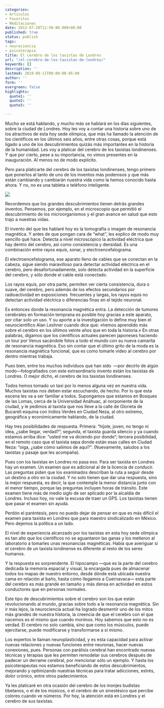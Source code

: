 ```yaml
---
categories:
- Artículos
- Favoritos
- Meditaciones
date: 2012-07-28T12:50:00.000+00:00
published: true
status: publish
tags:
- neurociencia
- psicoterapia
title: El cerebro de los taxistas de Londres
url: "/el-cerebro-de-los-taxistas-de-londres/"
keywords: []
description: ''
lastmod: 2019-09-11T00:00:00-05:00
author: ''
form: ''
evergreen: false
highlights:
  quote1: ''
  quote2: ''
  quote3: ''

---
```

Mucho se está hablando, y mucho más se hablará en los días siguientes, sobre la ciudad de Londres. Hoy les voy a contar una historia sobre uno de los atractivos de esta hoy sede olímpica, que más ha llamado la atención de los científicos en los últimos seis años, entre otras cosas, porque está ligado a uno de los descubrimientos quizás más importantes en la historia de la humanidad. Les voy a platicar del cerebro de los taxistas londinenses. Y que por cierto, pese a su importancia, no vimos presentes en la inauguración. Al menos no de modo explícito.

Pero para platicarte del cerebro de los taxistas londinenses, tengo primero que ponerlos al tanto de uno de los inventos más poderosos y que más están cambiando y cambiarán nuestra vida como la hemos conocido hasta ahora. Y no, no es una tableta o teléfono inteligente.

![](https://source.unsplash.com/N4tg9a4b8ho)

Recordemos que los grandes descubrimientos tienen detrás grandes inventos. Pensemos, por ejemplo, en el microscopio que permitió el descubrimiento de los microorganismos y el gran avance en salud que esto trajo a nuestras vidas.

El invento del que les hablaré hoy es la tomografía o imagen de resonancia magnética. Y antes de que pongan cara de “what”, les explico de modo muy sencillo qué hace. Detecta a nivel microscópico la actividad eléctrica que hay dentro del cerebro, así como consistencia y densidad. Es una combinación entre rayos equis, sonar, y electroencefalograma.

El electroencefalograma, ese aparato lleno de cables que se conectan en la cabeza, sigue siendo maravilloso para detectar actividad eléctrica en el cerebro, pero desafortunadamente, solo detecta actividad en la superficie del cerebro, y sólo donde el cable está conectado.

Los rayos equis, por otra parte, permiten ver cierta consistencia, dura o suave, del cerebro, pero además de los efectos secundarios por radioactividad en exposiciones  frecuentes y largas, los rayos equis no detectan actividad eléctrica o diferencias finas en el tejido neuronal.

Es entonces donde la resonancia magnética entra. La detección de tumores cerebrales en formación temprana es posible hoy gracias a este aparato, por citar solo un uso. Y su aporte a la investigación lo define muy bien el neurocientífico Alan Leshner cuando dice que: «hemos aprendido más sobre el cerebro en los últimos veinte años que en toda la historia.»
En otras palabras, digamos que los científicos actuales parecen japoneses haciendo un tour por Venus sacándole fotos a todo el mundo con su nueva camarita de resonancia magnética. Eso sin contar que el último grito de la moda es la resonancia magnética funcional, que es como tomarle video al cerebro por dentro mientras trabaja.

Pues bien, entre los muchos individuos que han sido  —por decirlo de algún modo—fotografiados con este extraordinario invento están los taxistas de Londres. O mejor dicho, el cerebro de los taxistas londinenses.

Todos hemos tomado un taxi por lo menos alguna vez en nuestra vida. Muchos taxistas nos deben estar escuchando, de hecho. Por lo que esta escena les va a ser familiar a todos. Supongamos que estamos en Bosques de las Lomas, cerca de la Universidad Anáhuac, al norponiente de la ciudad, y le pedimos al taxista que nos lleve a la calle de Glorieta de Bucareli esquina con Indios Verdes en Ciudad Neza, al otro extremo, geográfica y económicamente hablando, de la ciudad.

Hay tres posibilidades de respuesta. Primera: “híjole, joven, no tengo ni idea, ¿sabe llegar, verdad?”; segunda, el taxista guarda silencio y ya cuando estamos arriba dice: “usted me va diciendo por donde”; tercera posibilidad, en el remoto caso que el taxista sepa donde están esas calles en Ciudad Neza: “oiga, ¿sabe cómo salimos de aquí?”. (Nuevamente, saludos a los taxistas y pasaje que les acompaña).

Pues con los taxistas en Londres no pasa eso. Para ser taxista en Londres hay un examen. Un examen que es adicional al de la licencia de conducir. Las preguntas piden que los examinados describan la ruta a seguir desde un destino a otro en la ciudad. Y no solo tienen que dar una respuesta, sino la mejor respuesta, es decir, la que contemple la menor distancia junto con el menor tiempo, porque las preguntas incluyen horas de tránsito. Este examen tiene más de medio siglo de ser aplicado por la alcaldía de Londres. Incluso hoy, no vale la excusa de traer un GPS. Los taxistas tienen que pasar el examen sin ayuda.

Perdón el paréntesis, pero no puedo dejar de pensar en que es más difícil el examen para taxista en Londres que para maestro sindicalizado en México. Pero dejemos la política a un lado.

El nivel de experiencia alcanzado por los taxistas en esta hoy sede olímpica es tan alto que los científicos no se aguantaron las ganas y los metieron al laboratorio a tomarles unas resonancias magnéticas. Había que averiguar si el cerebro de un taxista londinense es diferente al resto de los seres humanos.

Y la respuesta es sorprendente. El hipocampo —que es la parte del cerebro dedicada la memoria espacial y visual, la encargada pues de almacenar todos los mapas de nuestro entorno, desde dónde está ubicada nuestra cama en relación al baño, hasta cómo llegamos a Cuernavaca— esta parte del cerebro es más grande en tamaño y más densa en actividad en estos conductores que en personas normales.

Este tipo de descubrimientos sobre el cerebro son los que están revolucionando al mundo, gracias sobre todo a la resonancia magnética. Sin ir más lejos, la neurociencia actual ha logrado desmentir uno de los mitos más grandes de nuestra historia, la creencia de que el cerebro con el que nacemos es el mismo que cuando morimos. Hoy sabemos que esto no es verdad. El cerebro no solo cambia, sino que como los músculos, puede ejercitarse, puede modificarse y transformarse a sí mismo.

Los expertos le llaman neuroplasticidad, y es esta capacidad para activar nuevas relaciones y nuevas funciones entre neuronas, hacer nuevas conexiones, pues. Personas con parálisis cerebral han encontrado nuevas técnicas y terapias que les permiten remodelar sus cerebros después de padecer un derrame cerebral, por mencionar sólo un ejemplo. Y hasta los psicoterapeutas nos estamos beneficiando de estos descubrimientos, mejorando y optimizando nuestras técnicas para tratar adicciones, estrés, dolor crónico, entre otros padecimientos.

Ya les platicaré en otra ocasión del cerebro de los monjes budistas tibetanos, o el de los músicos, o el cerebro de un sinestésico que percibe colores cuando ve números. Por hoy, la atención está en Londres y el cerebro de sus taxistas.